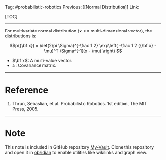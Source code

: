 Tag: #probabilistic-robotics 
Previous: [[Normal Distribution]]
Link: 

[TOC]

---

For multivariate normal distribution ($x$ is a multi-dimensional vector), the distributions is:

$$p({\bf x}) = 
\det(2\pi \Sigma)^{-\frac 1 2}
\exp\left(
	-\frac 1 2 ({\bf x} - \mu)^T
	\Sigma^{-1}(x - \mu)
\right)
$$

- $\bf x$: A multi-value vector.
- $\Sigma$: Covariance matrix.

---

# Reference

1. Thrun, Sebastian, et al. Probabilistic Robotics. 1st edition, The MIT Press, 2005.

---

# Note

This note is included in GitHub repository [My-Vault](https://github.com/LittleD3092/My-Vault.git). Clone this repository and open it in [obsidian](https://obsidian.md/) to enable utilities like wikilinks and graph view.